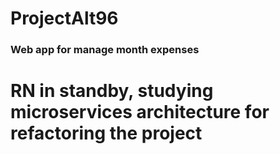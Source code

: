 # ProjectAlt96
### Web app for manage month expenses
# RN in standby, studying microservices architecture for refactoring the project 
